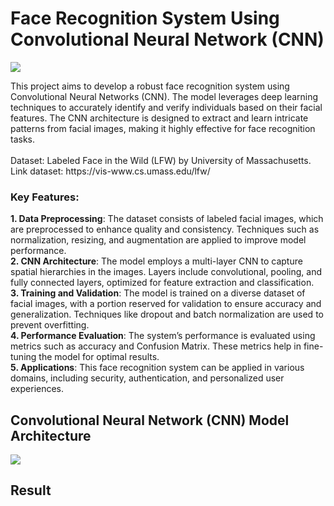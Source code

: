 # Face Recognition System Using Convolutional Neural Network (CNN)
<p>
  <img src="https://github.com/user-attachments/assets/215c118e-e4f6-4440-90bd-9b472b963869">
</p>
This project aims to develop a robust face recognition system using Convolutional Neural Networks (CNN). The model leverages deep learning techniques to accurately identify and verify individuals based on their facial features. The CNN architecture is designed to extract and learn intricate patterns from facial images, making it highly effective for face recognition tasks. <br>
<br>
Dataset: Labeled Face in the Wild (LFW) by University of Massachusetts. <br>
Link dataset: https://vis-www.cs.umass.edu/lfw/

### Key Features:
**1. Data Preprocessing**: The dataset consists of labeled facial images, which are preprocessed to enhance quality and consistency. Techniques such as normalization, resizing, and augmentation are applied to improve model performance. <br>
**2. CNN Architecture**: The model employs a multi-layer CNN to capture spatial hierarchies in the images. Layers include convolutional, pooling, and fully connected layers, optimized for feature extraction and classification. <br>
**3. Training and Validation**: The model is trained on a diverse dataset of facial images, with a portion reserved for validation to ensure accuracy and generalization. Techniques like dropout and batch normalization are used to prevent overfitting. <br>
**4. Performance Evaluation**: The system’s performance is evaluated using metrics such as accuracy and Confusion Matrix. These metrics help in fine-tuning the model for optimal results. <br>
**5. Applications**: This face recognition system can be applied in various domains, including security, authentication, and personalized user experiences. <br>

## Convolutional Neural Network (CNN) Model Architecture
<p>
  <img src="https://github.com/user-attachments/assets/8885de7e-0cf9-4709-bfcb-0f8f5e26aad3">
</p>

## Result
